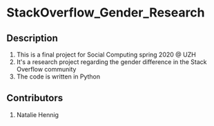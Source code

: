 # StackOverflow_Gender_Research

## Description
1. This is a final project for Social Computing spring 2020 @ UZH
2. It's a research project regarding the gender difference in the Stack Overflow community
3. The code is written in Python

## Contributors
1. Natalie Hennig